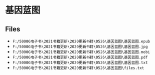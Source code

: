 # 基因蓝图

## Files

- `F:/5000G电子书\2021书籍更新\2020更新书籍\0526\基因蓝图\基因蓝图.epub`
- `F:/5000G电子书\2021书籍更新\2020更新书籍\0526\基因蓝图\基因蓝图.jpg`
- `F:/5000G电子书\2021书籍更新\2020更新书籍\0526\基因蓝图\基因蓝图.mobi`
- `F:/5000G电子书\2021书籍更新\2020更新书籍\0526\基因蓝图\基因蓝图.pdf`
- `F:/5000G电子书\2021书籍更新\2020更新书籍\0526\基因蓝图\基因蓝图.txt`
- `F:/5000G电子书\2021书籍更新\2020更新书籍\0526\基因蓝图\files.txt`
